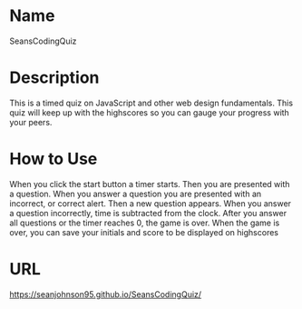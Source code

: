 # Name
SeansCodingQuiz
# Description 
This is a timed quiz on JavaScript and other web design fundamentals. 
This quiz will keep up with the highscores so you can gauge your progress with your peers.
# How to Use
When you click the start button a timer starts.
Then you are presented with a question.
When you answer a question
you are presented with an incorrect, or correct alert.
Then a new question appears.
When you answer a question incorrectly,
time is subtracted from the clock.
After you answer all questions or the timer reaches 0,
the game is over.
When the game is over,
you can save your initials and score to be displayed on highscores
# URL
https://seanjohnson95.github.io/SeansCodingQuiz/
